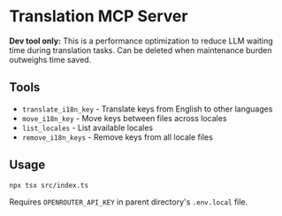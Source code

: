 # Translation MCP Server

**Dev tool only:** This is a performance optimization to reduce LLM waiting time during translation tasks. Can be deleted when maintenance burden outweighs time saved.

## Tools

- `translate_i18n_key` - Translate keys from English to other languages
- `move_i18n_key` - Move keys between files across locales
- `list_locales` - List available locales
- `remove_i18n_keys` - Remove keys from all locale files

## Usage

```
npx tsx src/index.ts
```

Requires `OPENROUTER_API_KEY` in parent directory's `.env.local` file.
